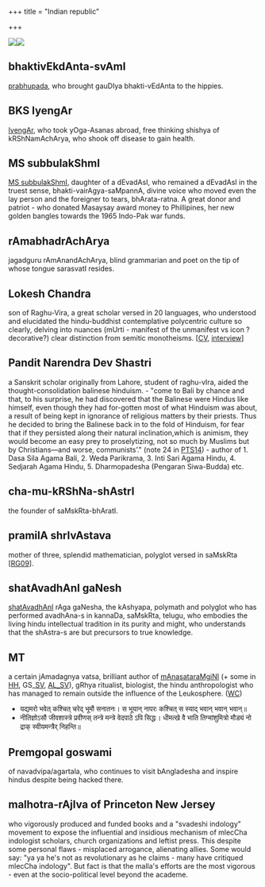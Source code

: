 +++
title = "Indian republic"

+++

[![](http://upload.wikimedia.org/wikipedia/commons/thumb/0/01/BKS_Iyengar.jpg/220px-BKS_Iyengar.jpg)](http://www.youtube.com/watch?v=lmOUZQi_6Tw)[![](http://upload.wikimedia.org/wikipedia/commons/thumb/e/e3/Ms_subbulakshmi.jpg/220px-Ms_subbulakshmi.jpg)](http://www.youtube.com/watch?v=OnV51_jnlSU)  

## bhaktivEkdAnta-svAmI
[prabhupada](http://en.wikipedia.org/wiki/Prabhupada), who brought gauDIya bhakti-vEdAnta to the hippies.  

## BKS IyengAr
[IyengAr](http://en.wikipedia.org/wiki/BKS_Iyengar), who took yOga-Asanas abroad, free thinking shishya of kRShNamAchArya, who shook off disease to gain health.
## MS subbulakShmI
[MS subbulakShmI](http://en.wikipedia.org/wiki/Subbulakshmi), daughter of a dEvadAsI, who remained a dEvadAsI in the truest sense, bhakti-vairAgya-saMpannA, divine voice who moved even the lay person and the foreigner to tears, bhArata-ratna. A great donor and patriot - who donated Masaysay award money to Phillipines, her new golden bangles towards the 1965 Indo-Pak war funds.  

## rAmabhadrAchArya
jagadguru rAmAnandAchArya, blind grammarian and poet on the tip of whose tongue sarasvatI resides.
## Lokesh Chandra
son of Raghu-Vira, a great scholar versed in 20 languages, who understood and elucidated the hindu-buddhist contemplative polycentric culture so clearly, delving into nuances (mUrti - manifest of the unmanifest vs icon ?decorative?) clear distinction from semitic monotheisms. \[[CV](http://www.sanchiuniv.org.in/pdf/Lokesh%20Chandra%20CV.pdf), [interview](https://www.youtube.com/watch?v=7_t-gC73AtI&feature=youtu.be)\]
## Pandit Narendra Dev Shastri
a Sanskrit scholar originally from Lahore, student of raghu-vIra, aided the thought-consolidation balinese hinduism.
    - "come to Bali by chance and that, to his surprise, he had discovered that the Balinese were Hindus like himself, even though they had for-gotten most of what Hinduism was about, a result of being kept in ignorance of religious matters by their priests. Thus he decided to bring the Balinese back in to the fold of Hinduism, for fear that if they persisted along their natural inclination,which is animism, they would become an easy prey to proselytizing, not so much by Muslims but by Christians—and worse, communists’." (note 24 in [PTS14](https://www.academia.edu/11567914/Puja_Tri_Sandhy%C4%81_Indian_Mantras_Recomposed_and_Standardized_in_Bali))
    - author of 1. Dasa Sila Agama Bali, 2. Weda Parikrama, 3. Inti Sari Agama Hindu, 4. Sedjarah Agama Hindu, 5. Dharmopadesha (Pengaran Siwa-Budda) etc.
## cha-mu-kRShNa-shAstrI
the founder of saMskRta-bhAratI.  

## pramilA shrIvAstava
mother of three, splendid mathematician, polyglot versed in saMskRta \[[RG09](https://www.researchgate.net/publication/265703321_Pramila_Srivastava_a_mathematician_par_excellence)\].
## shatAvadhAnI gaNesh
[shatAvadhAnI](http://ellakavi.wordpress.com/2007/11/22/shatavadhani-dr-r-ganesh/) rAga gaNesha, the kAshyapa, polymath and polyglot who has performed avadhAna-s in kannaDa, saMskRta, telugu, who embodies the living hindu intellectual tradition in its purity and might, who understands that the shAstra-s are but precursors to true knowledge.
## MT
a certain jAmadagnya vatsa, brilliant author of [mAnasataraMgiNI](http://manasataramgini.wordpress.com/) (\+ some in [HH](https://musingsofhh.wordpress.com), GS_[SV](https://sites.google.com/site/snippetsfromourthroughstreams/home), [AL_SV](https://plus.google.com/u/0/photos/111263101351559985986/album/5430577601505115489/5498099094532821810)), gRhya ritualist, biologist, the hindu anthropologist who has managed to remain outside the influence of the Leukosphere. ([WC](http://i.imgur.com/Pu9nKyI.png))  

- यद्यमरो भवेत् कश्चित् चरेद् भूमौ सनातनः। स भूयान् नापरः कश्चित् स स्याद् भवान् भवान् भवान्॥
- नीतिज्ञोऽसौ जीवशास्त्रे प्रवीणस् तन्त्रे मन्त्रे वेदपाठे ऽपि सिद्धः। धीमत्खे वै भाति तिग्मांशुमित्रो मौड्यं नो द्राक् स्वीयमन्त्रैर् निहन्ति॥

## Premgopal goswami
of navadvipa/agartala, who continues to visit bAngladesha and inspire hindus despite being hacked there.
## malhotra-rAjIva of Princeton New Jersey
who vigorously produced and funded books and a "svadeshi indology" movement to expose the influential and insidious mechanism of mlecCha indologist scholars, church organizations and leftist press. This despite some personal flaws - misplaced arrogance, alienating allies. Some would say: "ya ya he's not as revolutionary as he claims - many have critiqued mlecCha indology". But fact is that the malla's efforts are the most vigorous - even at the socio-political level beyond the academe.